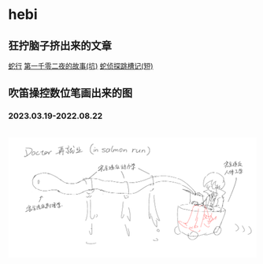 # hebi

## 狂拧脑子挤出来的文章
[蛇行](https://greyzone01.notion.site/d68581e21d594858894b755abe9a6a10)
[第一千零二夜的故事(坑)](https://greyzone01.notion.site/a3e06c60068942e78f5832125d0c579c)
[蛇侦探跳槽记(短)](https://greyzone01.notion.site/161875a72540448da765b77708997b4a)

## 吹笛操控数位笔画出来的图

### 2023.03.19-2022.08.22
![]()
![](https://github.com/Chainseen/hebi/blob/main/images/%E6%8F%92%E7%94%BB191211.png)
